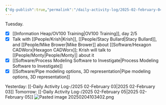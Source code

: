 ```yaml
---
{"dg-publish":true,"permalink":"/daily-activity-log/2025-02-february-04/","noteIcon":"","created":"2025-05-20T09:18:15.451-05:00"}
---
```


Tuesday.

- [x] [[Information Heap/OV100 Training\|OV100 Training]], day 2/5
- [x] Talk with [[People/Krish\|Krish]], [[People/Stacy Bullard\|Stacy Bullard]], and [[People/Mike Brower\|Mike Brower]] about [[Software/Hexagon CADWorx\|Hexagon CADWorx]]; Krish will talk to [[People/Monty\|People/Monty]] about it
- [x]  [[Software/Process Modeling Software to Investigate\|Process Modeling Software to Investigate]]
- [x] [[Software/Pipe modeling options, 3D representation\|Pipe modeling options, 3D representation]]

Yesterday: [[-Daily Activity Log-/2025 02-February 03\|2025 02-February 03]]
Tomorrow: [[-Daily Activity Log-/2025 02-February 05\|2025 02-February 05]]
![Pasted image 20250204103402.png](/img/user/Pasted%20image%2020250204103402.png)
